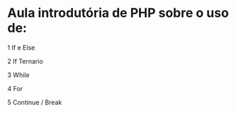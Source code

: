 # Aula introdutória de PHP sobre o uso de:
1 If e Else

2 If Ternario

3 While

4 For

5 Continue / Break
